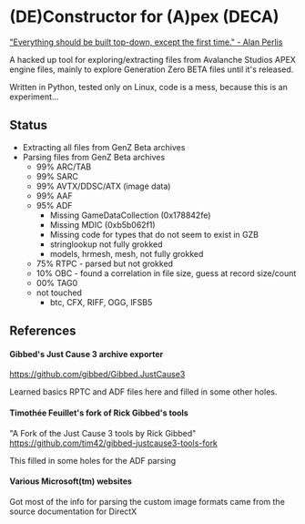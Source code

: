 # (DE)Constructor for (A)pex (DECA)

["Everything should be built top-down, except the first time." - Alan Perlis](http://www.cs.yale.edu/homes/perlis-alan/quotes.html)

A hacked up tool for exploring/extracting files from Avalanche Studios APEX engine files, 
mainly to explore Generation Zero BETA files until it's released.

Written in Python, tested only on Linux, code is a mess, because this is an experiment...

## Status
* Extracting all files from GenZ Beta archives
* Parsing files from GenZ Beta archives 
  * 99% ARC/TAB
  * 99% SARC
  * 99% AVTX/DDSC/ATX (image data)
  * 99% AAF
  * 95% ADF
    * Missing GameDataCollection (0x178842fe)
    * Missing MDIC (0xb5b062f1)
    * Missing code for types that do not seem to exist in GZB
    * stringlookup not fully grokked
    * models, hrmesh, mesh, not fully grokked
  * 75% RTPC - parsed but not grokked
  * 10% OBC - found a correlation in file size, guess at record size/count
  * 00% TAG0
  * not touched
    * btc, CFX, RIFF, OGG, lFSB5 



## References
#### Gibbed's Just Cause 3 archive exporter
https://github.com/gibbed/Gibbed.JustCause3

Learned basics RPTC and ADF files here and filled in some other holes.

#### Timothée Feuillet's fork of Rick Gibbed's tools
"A Fork of the Just Cause 3 tools by Rick Gibbed" 
https://github.com/tim42/gibbed-justcause3-tools-fork

This filled in some holes for the ADF parsing

#### Various Microsoft(tm) websites

Got most of the info for parsing the custom image formats came from the source documentation for DirectX
